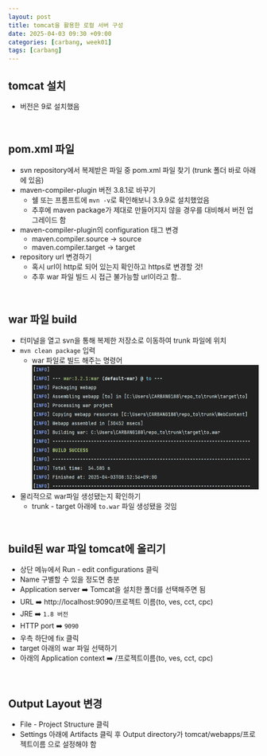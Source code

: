 ```yaml
---
layout: post
title: tomcat을 활용한 로컬 서버 구성
date: 2025-04-03 09:30 +09:00
categories: [carbang, week01]
tags: [carbang]
---
```


## tomcat 설치

- 버전은 9로 설치했음

<br>

## pom.xml 파일

- svn repository에서 복제받은 파일 중 pom.xml 파일 찾기 (trunk 폴더 바로 아래에 있음)
- maven-compiler-plugin 버전 3.8.1로 바꾸기
  - 쉘 또는 프롬프트에 `mvn -v`로 확인해보니 3.9.9로 설치했었음
  - 추후에 maven package가 제대로 만들어지지 않을 경우를 대비해서 버전 업그레이드 함
- maven-compiler-plugin의 configuration 태그 변경
  - maven.compiler.source → source
  - maven.compiler.target → target
- repository url 변경하기
  - 혹시 url이 http로 되어 있는지 확인하고 https로 변경할 것!
  - 추후 war 파일 빌드 시 접근 불가능할 url이라고 함..

<br>

## war 파일 build

- 터미널을 열고 svn을 통해 복제한 저장소로 이동하여 trunk 파일에 위치
- `mvn clean package` 입력
  - war 파일로 빌드 해주는 명령어
  ![war build](/assets/img/carbang/carbang03_01.png)
- 물리적으로 war파일 생성됐는지 확인하기
  - trunk - target 아래에 `to.war` 파일 생성됐을 것임

<br>

## build된 war 파일 tomcat에 올리기

- 상단 메뉴에서 Run - edit configurations 클릭
- Name 구별할 수 있을 정도면 충분
- Application server ➡️ Tomcat을 설치한 폴더를 선택해주면 됨
- URL ➡️ http://localhost:9090/프로젝트 이름(to, ves, cct, cpc)
- JRE ➡️ `1.8 버전`
- HTTP port ➡️ `9090`
- 우측 하단에 fix 클릭
- target 아래의 war 파일 선택하기
- 아래의 Application context ➡️ /프로젝트이름(to, ves, cct, cpc)

<br>

## Output Layout 변경

- File - Project Structure 클릭
- Settings 아래에 Artifacts 클릭 후 Output directory가 tomcat/webapps/프로젝트이름 으로 설정해야 함

